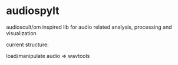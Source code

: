 # audiospylt
audioscult/om inspired lib for audio related analysis, processing and visualization

current structure:

load/manipulate audio => wavtools
